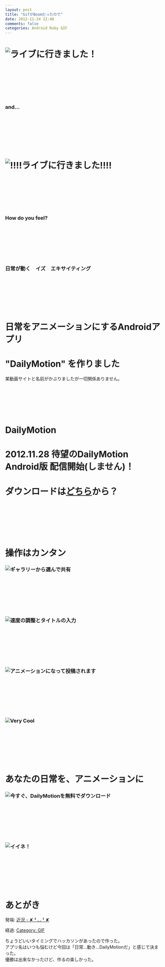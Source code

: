 ```yaml
---
layout: post
title: "GifがBoomだったので"
date: 2012-11-24 22:48
comments: false
categories: Android Ruby GIF
---
```


# ![ライブに行きました！](http://dl.dropbox.com/u/54255753/blog/201211/live.jpg)
　  
　  
　  
　  
　  
### and...
　  
　  
　  
　  
　  
# ![!!!!ライブに行きました!!!!](http://dl.dropbox.com/u/54255753/blog/201211/live.gif)
　  
　  
　  
　  
　  
### How do you feel?
　  
　  
　  
　  
　  
### 日常が動く　イズ　エキサイティング
　  
　  
　  
　  
　  
# 日常をアニメーションにするAndroidアプリ
# "DailyMotion" を作りました
某動画サイトと名前がかぶりましたが一切関係ありません。  
　  
　  
　  
　  
　  
# DailyMotion
# 2012.11.28 待望のDailyMotion Android版 配信開始(しません)！
# ダウンロードは[どちら](http://rejasupotaro.com:3000)から？
　  
　  
　  
　  
　  
# 操作はカンタン
### ![ギャラリーから選んで共有](http://dl.dropbox.com/u/54255753/blog/201211/gallery.png)
　  
　  
　  
　  
　  
### ![速度の調整とタイトルの入力](http://dl.dropbox.com/u/54255753/blog/201211/edit.png)
　  
　  
　  
　  
　  
### ![アニメーションになって投稿されます](http://dl.dropbox.com/u/54255753/blog/201211/gif_sample.gif)
　  
　  
　  
　  
　  
### ![Very Cool](http://dl.dropbox.com/u/54255753/blog/201211/gif_demo.gif)
　  
　  
　  
　  
　  
# あなたの日常を、アニメーションに
### ![今すぐ、DailyMotionを無料でダウンロード](http://dl.dropbox.com/u/54255753/blog/201211/google_play.png)
　  
　  
　  
　  
　  
### ![イイネ！](http://dl.dropbox.com/u/54255753/blog/201211/gifboom1.gif)
　  
　  
　  
　  
　  
# あとがき
発端: [近況 - ✘╹◡╹✘](http://r7kamura.hatenablog.com/entry/2012/10/22/232524)  

経過: [Category: GIF](http://takiguchi0817.github.com/blog/categories/gif/)  

ちょうどいいタイミングでハッカソンがあったので作った。  
アプリ名はいつも悩むけど今回は「日常…動き…DailyMotionだ」と感じで決まった。  
優勝は出来なかったけど、作るの楽しかった。  
